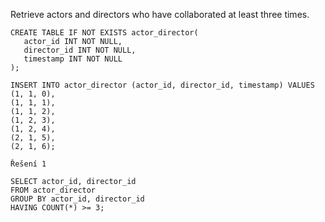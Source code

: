 Retrieve actors and directors who have collaborated at least three times.
    
    CREATE TABLE IF NOT EXISTS actor_director(
       actor_id INT NOT NULL,
       director_id INT NOT NULL,
       timestamp INT NOT NULL
    );
    
    INSERT INTO actor_director (actor_id, director_id, timestamp) VALUES
    (1, 1, 0),
    (1, 1, 1),
    (1, 1, 2),
    (1, 2, 3),
    (1, 2, 4),
    (2, 1, 5),
    (2, 1, 6);
    
    Řešení 1
    
    SELECT actor_id, director_id
    FROM actor_director
    GROUP BY actor_id, director_id
    HAVING COUNT(*) >= 3;